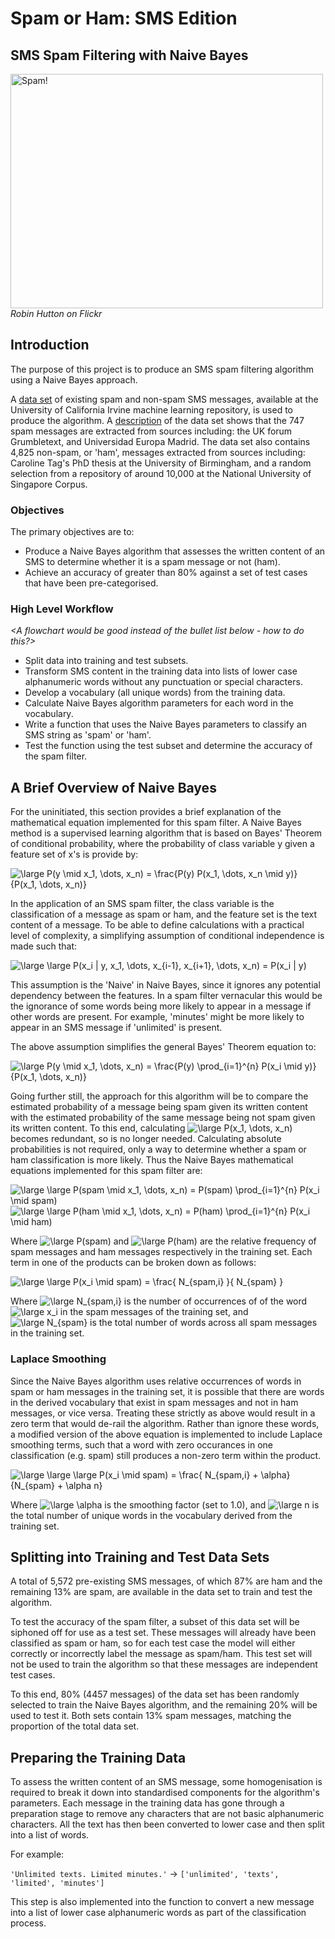 # Spam or Ham: SMS Edition
## SMS Spam Filtering with Naive Bayes

<a data-flickr-embed="true" href="https://www.flickr.com/photos/robinhutton/24324551027/in/photolist-D4tFyP-4YquSL-4C6NQo-Skcx6h-4mZsmC-hNh67-kCAL2L-kCANQm-9ivgoD-6Ys3vh-5Nfafk-b4ThXT-j76egA-j71TQi-4zGP8b-8jBWuu-9NZujn-6qY9vr-5Hf4WS-mSRtT-718hHC-71HDFc-2NYWTK-6eLuK-vVZqB-dgu3-79Z3X-mb7gL-39uw1-2NiBSN-6cSS7G-8b9Hjq-5f1fho-5pDMMS-9vw9hx-hfXfA-5xmaj-4sqgZw-8WuDpp-o9bd3k-pRrxLR-258kqqN-tuDnQ-5FQ3yz-5hrex8-8YeJPL-4nFSR8-pFKpm-563Gj-uvg4n" title="Spam!"><img src="https://live.staticflickr.com/4597/24324551027_88018de941.jpg" width="500" height="375" alt="Spam!"></a><script async src="//embedr.flickr.com/assets/client-code.js" charset="utf-8"></script>
_Robin Hutton on Flickr_

## Introduction

The purpose of this project is to produce an SMS spam filtering algorithm using a Naive Bayes approach.

A [data set](https://archive.ics.uci.edu/ml/datasets/sms+spam+collection) of existing spam and non-spam SMS messages, available at the University of California Irvine machine learning repository, is used to produce the algorithm. A [description](http://www.dt.fee.unicamp.br/~tiago/smsspamcollection/#composition) of the data set shows that the 747 spam messages are extracted from sources including: the UK forum Grumbletext, and Universidad Europa Madrid. The data set also contains 4,825 non-spam, or 'ham', messages extracted from sources including: Caroline Tag's PhD thesis at the University of Birmingham, and a random selection from a repository of around 10,000 at the National University of Singapore Corpus.

### Objectives

The primary objectives are to:

- Produce a Naive Bayes algorithm that assesses the written content of an SMS to determine whether it is a spam message or not (ham).
- Achieve an accuracy of greater than 80% against a set of test cases that have been pre-categorised.

### High Level Workflow

_\<A flowchart would be good instead of the bullet list below - how to do this?\>_

- Split data into training and test subsets.
- Transform SMS content in the training data into lists of lower case alphanumeric words without any punctuation or special characters.
- Develop a vocabulary (all unique words) from the training data.
- Calculate Naive Bayes algorithm parameters for each word in the vocabulary.
- Write a function that uses the Naive Bayes parameters to classify an SMS string as 'spam' or 'ham'.
- Test the function using the test subset and determine the accuracy of the spam filter.

## A Brief Overview of Naive Bayes

For the uninitiated, this section provides a brief explanation of the mathematical equation implemented for this spam filter. A Naive Bayes method is a supervised learning algorithm that is based on Bayes' Theorem of conditional probability, where the probability of class variable y given a feature set of x's is provide by:

<img src="https://latex.codecogs.com/png.latex?\dpi{120}&space;\bg_white&space;\large&space;P(y&space;\mid&space;x_1,&space;\dots,&space;x_n)&space;=&space;\frac{P(y)&space;P(x_1,&space;\dots,&space;x_n&space;\mid&space;y)}&space;{P(x_1,&space;\dots,&space;x_n)}" title="\large P(y \mid x_1, \dots, x_n) = \frac{P(y) P(x_1, \dots, x_n \mid y)} {P(x_1, \dots, x_n)}" />

In the application of an SMS spam filter, the class variable is the classification of a message as spam or ham, and the feature set is the text content of a message. To be able to define calculations with a practical level of complexity, a simplifying assumption of conditional independence is made such that:

<img src="https://latex.codecogs.com/png.latex?\dpi{120}&space;\bg_white&space;\large&space;\large&space;P(x_i&space;|&space;y,&space;x_1,&space;\dots,&space;x_{i-1},&space;x_{i&plus;1},&space;\dots,&space;x_n)&space;=&space;P(x_i&space;|&space;y)" title="\large \large P(x_i | y, x_1, \dots, x_{i-1}, x_{i+1}, \dots, x_n) = P(x_i | y)" />

This assumption is the 'Naive' in Naive Bayes, since it ignores any potential dependency between the features. In a spam filter vernacular this would be the ignorance of some words being more likely to appear in a message if other words are present. For example, 'minutes' might be more likely to appear in an SMS message if 'unlimited' is present.

The above assumption simplifies the general Bayes' Theorem equation to:

<img src="https://latex.codecogs.com/png.latex?\dpi{120}&space;\bg_white&space;\large&space;P(y&space;\mid&space;x_1,&space;\dots,&space;x_n)&space;=&space;\frac{P(y)&space;\prod_{i=1}^{n}&space;P(x_i&space;\mid&space;y)}&space;{P(x_1,&space;\dots,&space;x_n)}" title="\large P(y \mid x_1, \dots, x_n) = \frac{P(y) \prod_{i=1}^{n} P(x_i \mid y)} {P(x_1, \dots, x_n)}" />

Going further still, the approach for this algorithm will be to compare the estimated probability of a message being spam given its written content with the estimated probability of the same message being not spam given its written content. To this end, calculating <img src="https://latex.codecogs.com/png.latex?\inline&space;\dpi{120}&space;\bg_white&space;\large&space;P(x_1,&space;\dots,&space;x_n)" title="\large P(x_1, \dots, x_n)" /> becomes redundant, so is no longer needed. Calculating absolute probabilities is not required, only a way to determine whether a spam or ham classification is more likely. Thus the Naive Bayes mathematical equations implemented for this spam filter are:

<img src="https://latex.codecogs.com/png.latex?\dpi{120}&space;\bg_white&space;\large&space;\large&space;P(spam&space;\mid&space;x_1,&space;\dots,&space;x_n)&space;=&space;P(spam)&space;\prod_{i=1}^{n}&space;P(x_i&space;\mid&space;spam)" title="\large \large P(spam \mid x_1, \dots, x_n) = P(spam) \prod_{i=1}^{n} P(x_i \mid spam)" />

<img src="https://latex.codecogs.com/png.latex?\dpi{120}&space;\bg_white&space;\large&space;\large&space;P(ham&space;\mid&space;x_1,&space;\dots,&space;x_n)&space;=&space;P(ham)&space;\prod_{i=1}^{n}&space;P(x_i&space;\mid&space;ham)" title="\large \large P(ham \mid x_1, \dots, x_n) = P(ham) \prod_{i=1}^{n} P(x_i \mid ham)" />

Where <img src="https://latex.codecogs.com/png.latex?\inline&space;\dpi{120}&space;\bg_white&space;\large&space;P(spam)" title="\large P(spam)" /> and <img src="https://latex.codecogs.com/png.latex?\inline&space;\dpi{120}&space;\bg_white&space;\large&space;P(ham)" title="\large P(ham)" /> are the relative frequency of spam messages and ham messages respectively in the training set. Each term in one of the products can be broken down as follows:

<img src="https://latex.codecogs.com/png.latex?\dpi{120}&space;\bg_white&space;\large&space;\large&space;P(x_i&space;\mid&space;spam)&space;=&space;\frac{&space;N_{spam,i}&space;}{&space;N_{spam}&space;}" title="\large \large P(x_i \mid spam) = \frac{ N_{spam,i} }{ N_{spam} }" />

Where <img src="https://latex.codecogs.com/png.latex?\inline&space;\dpi{120}&space;\bg_white&space;\large&space;N_{spam,i}" title="\large N_{spam,i}" /> is the number of occurrences of of the word <img src="https://latex.codecogs.com/png.latex?\inline&space;\dpi{120}&space;\bg_white&space;\large&space;x_i" title="\large x_i" /> in the spam messages of the training set, and <img src="https://latex.codecogs.com/png.latex?\inline&space;\dpi{120}&space;\bg_white&space;\large&space;N_{spam}" title="\large N_{spam}" /> is the total number of words across all spam messages in the training set.

### Laplace Smoothing

Since the Naive Bayes algorithm uses relative occurrences of words in spam or ham messages in the training set, it is possible that there are words in the derived vocabulary that exist in spam messages and not in ham messages, or vice versa. Treating these strictly as above would result in a zero term that would de-rail the algorithm. Rather than ignore these words, a modified version of the above equation is implemented to include Laplace smoothing terms, such that a word with zero occurances in one classification (e.g. spam) still produces a non-zero term within the product.

<img src="https://latex.codecogs.com/png.latex?\dpi{120}&space;\bg_white&space;\large&space;\large&space;\large&space;P(x_i&space;\mid&space;spam)&space;=&space;\frac{&space;N_{spam,i}&space;&plus;&space;\alpha}{N_{spam}&space;&plus;&space;\alpha&space;n}" title="\large \large \large P(x_i \mid spam) = \frac{ N_{spam,i} + \alpha}{N_{spam} + \alpha n}" />

Where <img src="https://latex.codecogs.com/png.latex?\inline&space;\dpi{120}&space;\bg_white&space;\large&space;\alpha" title="\large \alpha" /> is the smoothing factor (set to 1.0), and <img src="https://latex.codecogs.com/png.latex?\inline&space;\dpi{120}&space;\bg_white&space;\large&space;n" title="\large n" /> is the total number of unique words in the vocabulary derived from the training set.

## Splitting into Training and Test Data Sets

A total of 5,572 pre-existing SMS messages, of which 87% are ham and the remaining 13% are spam, are available in the data set to train and test the algorithm.

To test the accuracy of the spam filter, a subset of this data set will be siphoned off for use as a test set. These messages will already have been classified as spam or ham, so for each test case the model will either correctly or incorrectly label the message as spam/ham. This test set will not be used to train the algorithm so that these messages are independent test cases.

To this end, 80% (4457 messages) of the data set has been randomly selected to train the Naive Bayes algorithm, and the remaining 20% will be used to test it. Both sets contain 13% spam messages, matching the proportion of the total data set.

## Preparing the Training Data

To assess the written content of an SMS message, some homogenisation is required to break it down into standardised components for the algorithm's parameters. Each message in the training data has gone through a preparation stage to remove any characters that are not basic alphanumeric characters. All the text has then been converted to lower case and then split into a list of words.

For example:

`'Unlimited texts. Limited minutes.'` &#8594; `['unlimited', 'texts', 'limited', 'minutes']`

This step is also implemented into the function to convert a new message into a list of lower case alphanumeric words as part of the classification process.

